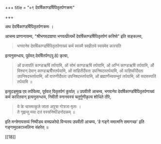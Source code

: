 +++
title = "०९ देवर्षिकाण्डर्षिपितृतर्पणक्रमः"

+++

अथ देवर्षिकाण्डर्षिपितृतर्पणक्रमः । 
 
आचम्य प्राणानायम्य, "श्रीभगवदाज्ञया भगवत्प्रीत्यर्थे देवर्षिकाण्डर्षिपितृतर्पणं करिष्ये” इति सङ्कल्प्य, 

> भगवानेव देवर्षिकाण्डर्षिपितृतर्पणाख्यं कर्म स्वस्मै स्वप्रीतये स्वयमेव कारयति

इत्यनुसन्धाय, पूर्ववत् देवर्षितर्पण(पु.8) कृत्वा,

> ओं प्रजापतिं काण्डऋषिं तर्पयामि, ओं सोमं काण्डऋषिं तर्पयामि, ओं अग्निं काण्डऋषिं तर्पयामि, औं विश्वान् देवान् काण्डऋषीँस्तर्पयामि, ओं सांहितीर्देवता उपनिषदस्तर्पयामि, ओं याज्ञिकीर्देवता उपनिषदस्तर्पयामि, ओं वारुणीर्देवता उपनिषदस्तर्पयामि, ओं ब्रह्माणँस्वयम्भुवं तर्पयामि, ओं सदसस्पतिं तर्पयामि ॥ 

इत्युदङ्मुख एव तर्पयित्वा, पूर्ववत् पितृतर्पणं कुर्यात् ॥ उपवीती आचम्य, भगवानेव देवर्षिकाण्डर्षिपितृतर्पणाख्यं कर्म कारितवान् इत्यनुसन्धाय, निवीती स्नानवस्त्रं चतुर्गुणीकृत्य शोधिते तीरे,

> ये के चास्मत्कुले जाता अपुत्रा गोत्रजा मृताः ।  
ते गृह्णन्तु मया दत्तं वस्त्रनिष्पीडनोदकम् ॥ 

इति मन्त्रेणापसव्यं निष्पीड्य वामप्रकोष्ठे विन्यस्य उपवीती आचम्य, 'हे गङ्गे ममात्मनि समागच्छ' इति गङ्गामुदकाञ्जलिना संहरेत् ॥ 

[[18]]